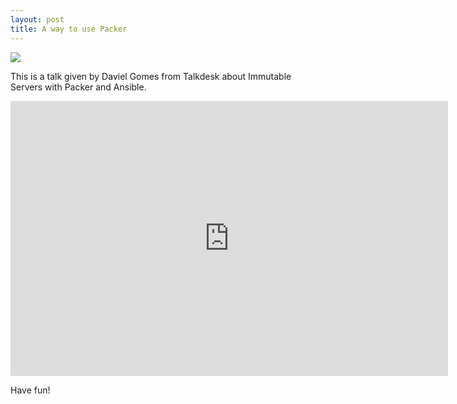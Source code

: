 ```yaml
---
layout: post
title: A way to use Packer
---
```


![](https://2.bp.blogspot.com/-LnYo0Et-Ut4/Vmvak5VXGOI/AAAAAAAAA6E/II7jNkgzQpk/s1600/aws_ansible_pacer.png)

This is a talk given by Daviel Gomes from Talkdesk about Immutable Servers with Packer and Ansible.

<iframe src="https://channel9.msdn.com/Events/DXPortugal/OSCAMP-Open-Source-Software-powered-by-Bright-Pixel/Build-Immutable-Servers-with-Packer-and-Ansible/player" width="700" height="440" allowFullScreen frameBorder="0"></iframe>

Have fun!
